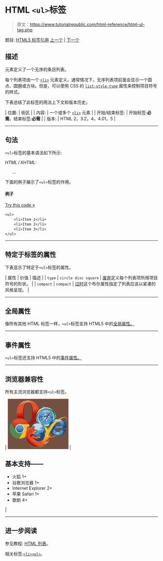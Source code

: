 # HTML `<ul>`标签

> 原文：<https://www.tutorialrepublic.com/html-reference/html-ul-tag.php>

题目: [HTML5 标签引用](html5-tags.php) [上一个](html-u-tag.php) | [下一个](html-var-tag.php)

## 描述

元素定义了一个无序的条目列表。

每个列表项由一个 [`<li>`](html-li-tag.php) 元素定义。通常情况下，无序列表项前面会显示一个圆点、圆圈或方块。但是，可以使用 CSS 的 [`list-style-type`](../css-reference/css-list-style-type-property.php) 属性来控制项目符号的样式。

下表总结了此标签的用法上下文和版本历史。

| 位置: | 街区 |
| 内容: | 一个或多个 [`<li>`](html-li-tag.php) 元素 |
| 开始/结束标签: | 开始标签:**必需**，结束标签:**必需** |
| 版本: | HTML 2，3.2，4，4.01，5 |

* * *

## 句法

`<ul>`标签的基本语法如下所示:

*HTML / XHTML:* <ul> ... </ul>

下面的例子展示了`<ul>`标签的作用。

#### 例子

[Try this code »](../codelab.php?topic=html&file=ul-tag "Try this code using online Editor")

```
<ul>
    <li>Item 1</li>
    <li>Item 2</li>
    <li>Item 3</li>
</ul>
```

* * *

## 特定于标签的属性

下表显示了特定于`<ul>`标签的属性。

| 属性 | 价值 | 描述 |
| `type` | `circle
disc
square` | [废弃](../definitions.php#obsolete "Not supported in HTML5")定义每个列表项所用项目符号的形状。 |
| `compact` | `compact` | [过时](../definitions.php#obsolete "Not supported in HTML5")这个布尔属性指定了列表应该以紧凑的风格呈现。 |

* * *

## 全局属性

像所有其他 HTML 标签一样，`<ul>`标签支持 HTML5 中的[全局属性。](html5-global-attributes.php)

* * *

## 事件属性

`<ul>`标签还支持 HTML5 中的[事件属性。](html5-event-attributes.php)

* * *

## 浏览器兼容性

所有主流浏览器都支持`<ul>`标签。

| ![Browsers Icon](img/e9331123c77668c1832e541c2fca1002.png) | 

## 基本支持——

*   火狐 1+
*   谷歌浏览器 1+
*   Internet Explorer 2+
*   苹果 Safari 1+
*   歌剧 4+

 |

* * *

## 进一步阅读

参见教程: [HTML 列表](../html-tutorial/html-lists.php)。

相关标签:[`<li>`](html-li-tag.php)[`<ol>`](html-ol-tag.php)。